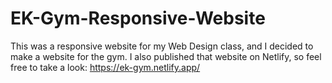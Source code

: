 # EK-Gym-Responsive-Website
This was a responsive website for my Web Design class, and I decided to make a website for the gym.
I also published that website on Netlify, so feel free to take a look:
https://ek-gym.netlify.app/
